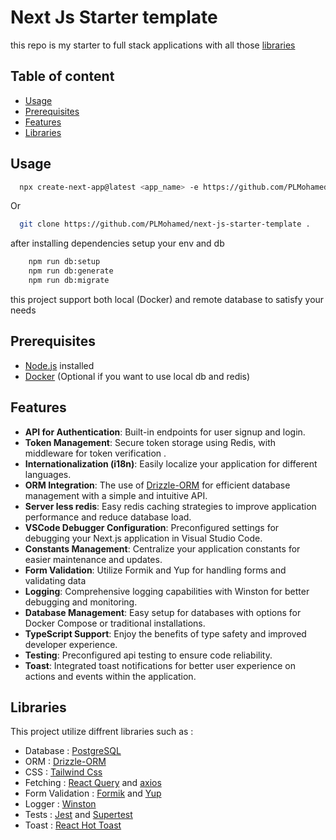 # Next Js Starter template
this repo is my starter to full stack applications with all those [libraries](#libraries)

## Table of content
- [Usage](#usage)
- [Prerequisites](#prerequisites)
- [Features](#features)
- [Libraries](#libraries)

## Usage

```sh
  npx create-next-app@latest <app_name> -e https://github.com/PLMohamed/next-js-starter-template
```

Or

```sh
  git clone https://github.com/PLMohamed/next-js-starter-template .
```

after installing dependencies setup your env and db

```sh
    npm run db:setup
    npm run db:generate
    npm run db:migrate
```

this project support both local (Docker) and remote database to satisfy your needs

## Prerequisites

- [Node.js](https://nodejs.org/en) installed
- [Docker](https://www.docker.com) (Optional if you want to use local db and redis)

## Features
- <b>API for Authentication</b>: Built-in endpoints for user signup and login.
- <b>Token Management</b>: Secure token storage using Redis, with middleware for token verification .
- <b>Internationalization (i18n)</b>: Easily localize your application for different languages. 
- <b>ORM Integration</b>: The use of [Drizzle-ORM](https://orm.drizzle.team) for efficient database management with a simple and intuitive API.
- <b>Server less redis</b>: Easy redis caching strategies to improve application performance and reduce database load.
- <b>VSCode Debugger Configuration</b>: Preconfigured settings for debugging your Next.js application in Visual Studio Code.
- <b>Constants Management</b>: Centralize your application constants for easier maintenance and updates.
- <b>Form Validation</b>: Utilize Formik and Yup for handling forms and validating data
- <b>Logging</b>: Comprehensive logging capabilities with Winston for better debugging and monitoring.
- <b>Database Management</b>: Easy setup for databases with options for Docker Compose or traditional installations.
- <b>TypeScript Support</b>: Enjoy the benefits of type safety and improved developer experience.
- <b>Testing</b>: Preconfigured api testing to ensure code reliability.
- <b>Toast</b>: Integrated toast notifications for better user experience on actions and events within the application.



## Libraries
This project utilize diffrent libraries such as :

- Database : [PostgreSQL](https://www.postgresql.org)
- ORM : [Drizzle-ORM](https://orm.drizzle.team)
- CSS : [Tailwind Css](https://tailwindcss.com)
- Fetching : [React Query](https://tanstack.com/query/v3) and [axios](https://axios-http.com)
- Form Validation : [Formik](https://formik.org) and [Yup](https://github.com/jquense/yup)
- Logger : [Winston](https://github.com/winstonjs/winston)
- Tests : [Jest](https://jestjs.io) and [Supertest](https://github.com/ladjs/supertest)
- Toast : [React Hot Toast](https://react-hot-toast.com)
